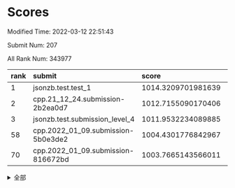 # Scores

Modified Time: 2022-03-12 22:51:43

Submit Num: 207

All Rank Num: 343977

| rank |               submit               |       score        |       sigma        | pk_num |
| :--- | :--------------------------------- | :----------------- | :----------------- | :----- |
| 1    | jsonzb.test.test_1                 | 1014.3209701981639 | 0.8620247452969737 | 6644   |
| 2    | cpp.21_12_24.submission-2b2ea0d7   | 1012.7155090170406 | 0.788827467563495  | 6644   |
| 3    | jsonzb.test.submission_level_4     | 1011.9532234089885 | 0.7892030147182608 | 6646   |
| 58   | cpp.2022_01_09.submission-5b0e3de2 | 1004.4301776842967 | 0.7154549590944135 | 6643   |
| 70   | cpp.2022_01_09.submission-816672bd | 1003.7665143566011 | 0.7240782595595706 | 6644   |


<details>
<summary>全部</summary>

| rank |                 submit                 |       score        |       sigma        | pk_num |
| :--- | :------------------------------------- | :----------------- | :----------------- | :----- |
| 1    | jsonzb.test.test_1                     | 1014.3209701981639 | 0.8620247452969737 | 6644   |
| 2    | cpp.21_12_24.submission-2b2ea0d7       | 1012.7155090170406 | 0.788827467563495  | 6644   |
| 3    | jsonzb.test.submission_level_4         | 1011.9532234089885 | 0.7892030147182608 | 6646   |
| 4    | gobigger.level_3.submission_level_3_42 | 1011.3937031980207 | 0.7950824584916797 | 6646   |
| 5    | gobigger.level_3.submission_level_3_27 | 1011.0907058951497 | 0.7748890351327529 | 6648   |
| 6    | gobigger.level_3.submission_level_3_21 | 1011.0433037256498 | 0.7854883650934246 | 6650   |
| 7    | gobigger.level_3.submission_level_3_9  | 1010.9710424919537 | 0.7538436083302358 | 6648   |
| 8    | gobigger.level_3.submission_level_3_5  | 1010.9110883393645 | 0.7777337513483066 | 6650   |
| 9    | gobigger.level_3.submission_level_3_10 | 1010.8801948185876 | 0.7687325254746733 | 6647   |
| 10   | gobigger.level_3.submission_level_3_16 | 1010.8714737634281 | 0.7843113663500602 | 6649   |
| 11   | gobigger.level_3.submission_level_3_20 | 1010.7969177660292 | 0.766025838343123  | 6644   |
| 12   | gobigger.level_3.submission_level_3_19 | 1010.7235750806346 | 0.7917114726874555 | 6652   |
| 13   | gobigger.level_3.submission_level_3_3  | 1010.6904305673322 | 0.7758457075270445 | 6645   |
| 14   | gobigger.level_3.submission_level_3_36 | 1010.6025427395027 | 0.7564892919403685 | 6649   |
| 15   | gobigger.level_3.submission_level_3_30 | 1010.5192279928201 | 0.7679611797338144 | 6643   |
| 16   | gobigger.level_3.submission_level_3_48 | 1010.4736364129714 | 0.7598957380724615 | 6642   |
| 17   | gobigger.level_3.submission_level_3_23 | 1010.4354132322536 | 0.7641627947553274 | 6641   |
| 18   | gobigger.level_3.submission_level_3_14 | 1010.4225359424892 | 0.7673631308754991 | 6642   |
| 19   | gobigger.level_3.submission_level_3_41 | 1010.3996339419416 | 0.7586505691623087 | 6646   |
| 20   | gobigger.level_3.submission_level_3_4  | 1010.3770420578487 | 0.7598581295339886 | 6650   |
| 21   | gobigger.level_3.submission_level_3_15 | 1010.3684162611937 | 0.7561344973630943 | 6648   |
| 22   | gobigger.level_3.submission_level_3_34 | 1010.0670881166418 | 0.7748390099679949 | 6647   |
| 23   | gobigger.level_3.submission_level_3_35 | 1009.9727502690255 | 0.739163702247835  | 6643   |
| 24   | gobigger.level_3.submission_level_3_7  | 1009.9597751419205 | 0.7501668586148162 | 6641   |
| 25   | gobigger.level_3.submission_level_3_22 | 1009.9503787136413 | 0.7565208489873352 | 6641   |
| 26   | gobigger.level_3.submission_level_3_2  | 1009.9210458108838 | 0.7472909413412598 | 6646   |
| 27   | gobigger.level_3.submission_level_3_26 | 1009.8828253696041 | 0.7460566579390265 | 6649   |
| 28   | gobigger.level_3.submission_level_3_25 | 1009.8268436604282 | 0.7613463691588759 | 6640   |
| 29   | gobigger.level_3.submission_level_3_28 | 1009.7833053190097 | 0.7654848062671649 | 6648   |
| 30   | gobigger.level_3.submission_level_3_32 | 1009.781411455446  | 0.7644514733571727 | 6646   |
| 31   | gobigger.level_3.submission_level_3_13 | 1009.7685293082629 | 0.7555247985913971 | 6646   |
| 32   | gobigger.level_3.submission_level_3_43 | 1009.7522081082238 | 0.7523020424394771 | 6645   |
| 33   | gobigger.level_3.submission_level_3_29 | 1009.7351504514438 | 0.7664628874075599 | 6643   |
| 34   | gobigger.level_3.submission_level_3_39 | 1009.6555304747528 | 0.7655750869433594 | 6642   |
| 35   | gobigger.level_3.submission_level_3_12 | 1009.6183983272787 | 0.7589277369760165 | 6644   |
| 36   | gobigger.level_3.submission_level_3_47 | 1009.5489760929834 | 0.7483624610724663 | 6646   |
| 37   | gobigger.level_3.submission_level_3_6  | 1009.5296316657327 | 0.7464849262692126 | 6645   |
| 38   | gobigger.level_3.submission_level_3_0  | 1009.4861297180934 | 0.7620758907669826 | 6650   |
| 39   | gobigger.level_3.submission_level_3_24 | 1009.4623013456657 | 0.7521816579762689 | 6651   |
| 40   | gobigger.level_3.submission_level_3_40 | 1009.4524263372339 | 0.767463626700813  | 6646   |
| 41   | gobigger.level_3.submission_level_3_18 | 1009.3926061232601 | 0.7613238566756598 | 6650   |
| 42   | gobigger.level_3.submission_level_3_38 | 1009.328762603467  | 0.7509552193720295 | 6645   |
| 43   | gobigger.level_3.submission_level_3_8  | 1009.327037984269  | 0.7574012589695575 | 6647   |
| 44   | gobigger.level_3.submission_level_3_11 | 1009.3091278810964 | 0.7540153044578057 | 6650   |
| 45   | gobigger.level_3.submission_level_3_45 | 1009.2661371266279 | 0.756342812182303  | 6650   |
| 46   | gobigger.level_3.submission_level_3_37 | 1009.00372598264   | 0.7556667030462103 | 6649   |
| 47   | gobigger.level_3.submission_level_3_49 | 1009.0019779260156 | 0.7578724306173905 | 6643   |
| 48   | gobigger.level_3.submission_level_3_46 | 1008.9075355232771 | 0.7389504995427745 | 6642   |
| 49   | gobigger.level_3.submission_level_3_31 | 1008.8183308839073 | 0.7462092511716775 | 6649   |
| 50   | gobigger.level_3.submission_level_3_1  | 1008.8030181105104 | 0.7448601829050032 | 6648   |
| 51   | gobigger.level_3.submission_level_3_33 | 1008.7427636846253 | 0.7552535312027738 | 6645   |
| 52   | gobigger.level_3.submission_level_3_44 | 1008.5754465498571 | 0.741429558204054  | 6646   |
| 53   | gobigger.level_3.submission_level_3_17 | 1008.299311194702  | 0.760658513654966  | 6650   |
| 54   | gobigger.level_1.submission_level_1_1  | 1004.9586201528285 | 0.7080309843024181 | 6644   |
| 55   | gobigger.level_1.submission_level_1_6  | 1004.470452135244  | 0.7262718755171819 | 6647   |
| 56   | gobigger.level_1.submission_level_1_49 | 1004.4459202653934 | 0.7126210653190558 | 6646   |
| 57   | gobigger.level_1.submission_level_1_26 | 1004.4413330640226 | 0.7274697871211239 | 6641   |
| 58   | cpp.2022_01_09.submission-5b0e3de2     | 1004.4301776842967 | 0.7154549590944135 | 6643   |
| 59   | gobigger.level_1.submission_level_1_21 | 1004.0875029989968 | 0.720063196587842  | 6645   |
| 60   | gobigger.level_1.submission_level_1_46 | 1004.0195433226365 | 0.7215279020531126 | 6641   |
| 61   | gobigger.level_1.submission_level_1_42 | 1004.0129146771287 | 0.7202204561813309 | 6642   |
| 62   | gobigger.level_1.submission_level_1_36 | 1003.9981229111987 | 0.7181456166417186 | 6646   |
| 63   | gobigger.level_1.submission_level_1_39 | 1003.8965260704285 | 0.7151349654316429 | 6648   |
| 64   | gobigger.level_1.submission_level_1_37 | 1003.8956432477215 | 0.7219914117018785 | 6648   |
| 65   | gobigger.level_1.submission_level_1_13 | 1003.8752197558646 | 0.7177104661383804 | 6647   |
| 66   | gobigger.level_1.submission_level_1_34 | 1003.8572032404226 | 0.7222263949710042 | 6646   |
| 67   | gobigger.level_1.submission_level_1_45 | 1003.7924573435104 | 0.7179387852254552 | 6643   |
| 68   | gobigger.level_1.submission_level_1_29 | 1003.7855729228844 | 0.7079044908247083 | 6647   |
| 69   | gobigger.level_1.submission_level_1_0  | 1003.7767288339311 | 0.721702392464195  | 6651   |
| 70   | cpp.2022_01_09.submission-816672bd     | 1003.7665143566011 | 0.7240782595595706 | 6644   |
| 71   | gobigger.level_1.submission_level_1_48 | 1003.7379357109097 | 0.7182749293868246 | 6651   |
| 72   | gobigger.level_1.submission_level_1_44 | 1003.6887070535336 | 0.7117585297477936 | 6643   |
| 73   | gobigger.level_1.submission_level_1_30 | 1003.6294837325022 | 0.7348187488552953 | 6648   |
| 74   | gobigger.level_1.submission_level_1_7  | 1003.6203311520253 | 0.7062461062248155 | 6646   |
| 75   | gobigger.level_1.submission_level_1_18 | 1003.5412902208146 | 0.7135830987313242 | 6646   |
| 76   | gobigger.level_1.submission_level_1_11 | 1003.4803232063723 | 0.7099916157110726 | 6651   |
| 77   | gobigger.level_1.submission_level_1_41 | 1003.4679386290527 | 0.710080942299618  | 6646   |
| 78   | gobigger.level_1.submission_level_1_38 | 1003.4124189010626 | 0.7182944519800619 | 6649   |
| 79   | gobigger.level_1.submission_level_1_40 | 1003.3849103579371 | 0.7158355777090526 | 6647   |
| 80   | gobigger.level_1.submission_level_1_32 | 1003.3545709521964 | 0.7175376659972263 | 6650   |
| 81   | gobigger.level_1.submission_level_1_9  | 1003.3524059326057 | 0.7068129944956125 | 6643   |
| 82   | gobigger.level_1.submission_level_1_33 | 1003.3266917592769 | 0.7108944777292984 | 6649   |
| 83   | gobigger.level_1.submission_level_1_12 | 1003.3238354999014 | 0.7194527831471864 | 6649   |
| 84   | gobigger.level_1.submission_level_1_3  | 1003.3100604782802 | 0.7143419383091503 | 6648   |
| 85   | gobigger.level_1.submission_level_1_15 | 1003.2805617304159 | 0.7100229735432503 | 6648   |
| 86   | gobigger.level_1.submission_level_1_35 | 1003.2100476529612 | 0.7078193211692141 | 6646   |
| 87   | gobigger.level_1.submission_level_1_2  | 1003.1832720554598 | 0.7147582767673598 | 6650   |
| 88   | gobigger.level_1.submission_level_1_10 | 1003.1740150343587 | 0.7123013870788776 | 6650   |
| 89   | gobigger.level_1.submission_level_1_14 | 1003.1296125966985 | 0.7230458156463307 | 6642   |
| 90   | gobigger.level_1.submission_level_1_31 | 1003.11413098493   | 0.7142620481605612 | 6648   |
| 91   | gobigger.level_1.submission_level_1_16 | 1003.0794748916072 | 0.7133785526713846 | 6645   |
| 92   | gobigger.level_1.submission_level_1_22 | 1003.0580510574238 | 0.71516178416015   | 6646   |
| 93   | gobigger.level_1.submission_level_1_4  | 1002.9914163189485 | 0.7104862733307806 | 6646   |
| 94   | gobigger.level_1.submission_level_1_8  | 1002.8622787055943 | 0.7199334328659202 | 6652   |
| 95   | gobigger.level_1.submission_level_1_27 | 1002.8001154849962 | 0.7126576126488957 | 6647   |
| 96   | gobigger.level_1.submission_level_1_23 | 1002.5951861010229 | 0.7022245862535827 | 6646   |
| 97   | gobigger.level_1.submission_level_1_24 | 1002.5702895926761 | 0.7172846409368463 | 6651   |
| 98   | gobigger.level_1.submission_level_1_47 | 1002.5356442778485 | 0.7221296483529495 | 6647   |
| 99   | gobigger.level_1.submission_level_1_25 | 1002.5082527613497 | 0.7256610212347039 | 6649   |
| 100  | gobigger.level_1.submission_level_1_19 | 1002.5075944052908 | 0.7040138776910873 | 6648   |
| 101  | gobigger.level_1.submission_level_1_17 | 1002.4916627342387 | 0.7054377945267662 | 6644   |
| 102  | gobigger.level_1.submission_level_1_20 | 1002.4749710392774 | 0.7102743249402721 | 6648   |
| 103  | gobigger.level_1.submission_level_1_28 | 1002.1023423283203 | 0.7095151886463751 | 6649   |
| 104  | gobigger.level_1.submission_level_1_5  | 1001.8576051691915 | 0.7145567956367599 | 6647   |
| 105  | gobigger.level_1.submission_level_1_43 | 1001.7825589159025 | 0.7110323492990291 | 6651   |
| 106  | gobigger.random.submission_random_10   | 998.46960515387    | 0.6940499079936527 | 6645   |
| 107  | gobigger.random.submission_random_11   | 997.3823091759104  | 0.7037828537640749 | 6646   |
| 108  | gobigger.random.submission_random_45   | 996.9906685769043  | 0.6980194713065607 | 6647   |
| 109  | gobigger.random.submission_random_35   | 996.7979193486995  | 0.7076372895032987 | 6647   |
| 110  | gobigger.random.submission_random_44   | 996.7730850651589  | 0.7072725639362445 | 6650   |
| 111  | gobigger.random.submission_random_7    | 996.6899668492921  | 0.7001016345040696 | 6644   |
| 112  | gobigger.random.submission_random_21   | 996.6776941277916  | 0.710331113337621  | 6649   |
| 113  | gobigger.random.submission_random_17   | 996.6723478915569  | 0.7003091098596681 | 6647   |
| 114  | gobigger.random.submission_random_12   | 996.5636310443426  | 0.6970104241641049 | 6650   |
| 115  | gobigger.random.submission_random_47   | 996.558158122662   | 0.7139189072641922 | 6646   |
| 116  | gobigger.random.submission_random_41   | 996.5319137175701  | 0.7169476255520779 | 6642   |
| 117  | gobigger.random.submission_random_15   | 996.5277755278802  | 0.7056843536971421 | 6648   |
| 118  | gobigger.random.submission_random_32   | 996.5145846581207  | 0.6998650133116787 | 6646   |
| 119  | gobigger.random.submission_random_43   | 996.4647811202336  | 0.7199144122034284 | 6648   |
| 120  | gobigger.random.submission_random_19   | 996.3616400006115  | 0.694949577207612  | 6643   |
| 121  | gobigger.random.submission_random_39   | 996.3533265602512  | 0.7104525089956202 | 6650   |
| 122  | gobigger.random.submission_random_18   | 996.3200400517181  | 0.707028912508579  | 6645   |
| 123  | gobigger.random.submission_random_9    | 996.2982650870049  | 0.6993860049856153 | 6652   |
| 124  | gobigger.random.submission_random_16   | 996.215011940991   | 0.7098415104984768 | 6641   |
| 125  | gobigger.random.submission_random_6    | 996.2108429592315  | 0.7193327363828826 | 6646   |
| 126  | gobigger.random.submission_random_31   | 996.0907202218094  | 0.7131228574238494 | 6640   |
| 127  | gobigger.random.submission_random_24   | 996.0795874445381  | 0.716466403001695  | 6646   |
| 128  | gobigger.random.submission_random_3    | 996.0567412395784  | 0.7000127735035707 | 6650   |
| 129  | gobigger.random.submission_random_2    | 996.0156836207357  | 0.71308286957672   | 6653   |
| 130  | gobigger.random.submission_random_40   | 995.9833019529214  | 0.700164478862432  | 6652   |
| 131  | gobigger.random.submission_random_20   | 995.980439577448   | 0.700169654723852  | 6653   |
| 132  | gobigger.random.submission_random_34   | 995.9235720799023  | 0.7123354584061287 | 6646   |
| 133  | gobigger.random.submission_random_29   | 995.8462296907226  | 0.702388720226633  | 6653   |
| 134  | gobigger.random.submission_random_30   | 995.8402322432297  | 0.7059929906543274 | 6654   |
| 135  | gobigger.random.submission_random_37   | 995.829682566326   | 0.7105234355327605 | 6646   |
| 136  | gobigger.random.submission_random_25   | 995.7849260188909  | 0.7116750784287087 | 6644   |
| 137  | gobigger.random.submission_random_42   | 995.7541975000026  | 0.7135825526553713 | 6643   |
| 138  | gobigger.random.submission_random_48   | 995.6959852293345  | 0.7168664696510921 | 6644   |
| 139  | gobigger.random.submission_random_28   | 995.694013556579   | 0.7055537720852644 | 6649   |
| 140  | gobigger.random.submission_random_4    | 995.6759445877683  | 0.7049014404885364 | 6646   |
| 141  | gobigger.random.submission_random_46   | 995.5854914249261  | 0.7025944439960161 | 6645   |
| 142  | gobigger.random.submission_random_13   | 995.5690817030263  | 0.725376932193049  | 6648   |
| 143  | gobigger.random.submission_random_38   | 995.4854034909557  | 0.710453889575186  | 6649   |
| 144  | gobigger.random.submission_random_27   | 995.4643803611124  | 0.7139294405512482 | 6649   |
| 145  | gobigger.random.submission_random_26   | 995.4150370365157  | 0.7089120945675159 | 6650   |
| 146  | gobigger.random.submission_random_14   | 995.3857557499081  | 0.7192078854046762 | 6646   |
| 147  | gobigger.random.submission_random_49   | 995.3629531401375  | 0.7245962278407974 | 6651   |
| 148  | gobigger.random.submission_random_36   | 995.3300549083541  | 0.7160530629109921 | 6646   |
| 149  | gobigger.random.submission_random_5    | 995.1202622797844  | 0.7146462997519857 | 6649   |
| 150  | gobigger.random.submission_random_22   | 995.0462350183851  | 0.6959287555514573 | 6646   |
| 151  | gobigger.random.submission_random_33   | 994.9998811429112  | 0.7106798091358175 | 6644   |
| 152  | gobigger.random.submission_random_1    | 994.8504592897618  | 0.7006722588646204 | 6646   |
| 153  | gobigger.random.submission_random_0    | 994.8264896849411  | 0.7030299099700826 | 6645   |
| 154  | gobigger.random.submission_random_23   | 994.6474330697312  | 0.7294843990194924 | 6647   |
| 155  | gobigger.random.submission_random_8    | 994.6058429307585  | 0.7114650701671129 | 6648   |
| 156  | gobigger.level_2.submission_level_2_8  | 994.0957157013397  | 0.7369268967576007 | 6647   |
| 157  | gobigger.level_2.submission_level_2_6  | 993.615120854017   | 0.7223749077280429 | 6652   |
| 158  | gobigger.level_2.submission_level_2_38 | 993.2873323537672  | 0.7252567792153012 | 6648   |
| 159  | gobigger.level_2.submission_level_2_12 | 993.2281578772536  | 0.7276462761682698 | 6649   |
| 160  | gobigger.level_2.submission_level_2_9  | 993.1144990010021  | 0.7462031874203606 | 6647   |
| 161  | gobigger.level_2.submission_level_2_10 | 993.0620886826374  | 0.746341250464541  | 6652   |
| 162  | gobigger.level_2.submission_level_2_45 | 992.9652300543013  | 0.7325550573086111 | 6646   |
| 163  | gobigger.level_2.submission_level_2_47 | 992.9605266568864  | 0.7358578169178419 | 6644   |
| 164  | gobigger.level_2.submission_level_2_17 | 992.873827486496   | 0.7223545763009077 | 6651   |
| 165  | gobigger.level_2.submission_level_2_2  | 992.8475268323261  | 0.7438895836450642 | 6650   |
| 166  | gobigger.level_2.submission_level_2_33 | 992.8333080015244  | 0.7473904268913674 | 6644   |
| 167  | gobigger.level_2.submission_level_2_31 | 992.7881444173013  | 0.7382568699332155 | 6648   |
| 168  | gobigger.level_2.submission_level_2_30 | 992.782204743514   | 0.7343573886382387 | 6650   |
| 169  | gobigger.level_2.submission_level_2_23 | 992.614780992757   | 0.7322615614853409 | 6645   |
| 170  | gobigger.level_2.submission_level_2_4  | 992.5768196623422  | 0.745492110756209  | 6649   |
| 171  | gobigger.level_2.submission_level_2_21 | 992.524926635379   | 0.7360350506611378 | 6648   |
| 172  | gobigger.level_2.submission_level_2_39 | 992.4673227981423  | 0.7497802965770144 | 6652   |
| 173  | gobigger.level_2.submission_level_2_35 | 992.4252490948616  | 0.7436054086473988 | 6646   |
| 174  | gobigger.level_2.submission_level_2_15 | 992.3408509309526  | 0.7360584398258473 | 6652   |
| 175  | gobigger.level_2.submission_level_2_22 | 992.3056399392669  | 0.7545265243795883 | 6649   |
| 176  | gobigger.level_2.submission_level_2_42 | 992.3004165858521  | 0.7428005360542981 | 6642   |
| 177  | gobigger.level_2.submission_level_2_40 | 992.2861933287793  | 0.739077149382374  | 6638   |
| 178  | gobigger.level_2.submission_level_2_1  | 992.2244252611725  | 0.7367952275886902 | 6649   |
| 179  | gobigger.level_2.submission_level_2_3  | 992.194433128955   | 0.7382811385910673 | 6645   |
| 180  | gobigger.level_2.submission_level_2_44 | 992.0904243007665  | 0.7431603443743786 | 6648   |
| 181  | gobigger.level_2.submission_level_2_5  | 992.08027578359    | 0.741116060133615  | 6651   |
| 182  | gobigger.level_2.submission_level_2_41 | 992.0664067675249  | 0.7444425519473935 | 6651   |
| 183  | gobigger.level_2.submission_level_2_0  | 992.0612104490929  | 0.7603483924576714 | 6646   |
| 184  | gobigger.level_2.submission_level_2_18 | 992.0414337753243  | 0.7343025782121416 | 6647   |
| 185  | gobigger.level_2.submission_level_2_14 | 992.040477162603   | 0.7517418141347972 | 6648   |
| 186  | gobigger.level_2.submission_level_2_27 | 991.9474025886368  | 0.7301965678485539 | 6647   |
| 187  | gobigger.level_2.submission_level_2_32 | 991.9342982928907  | 0.7384887944248075 | 6648   |
| 188  | gobigger.level_2.submission_level_2_49 | 991.8718707330315  | 0.7568224567676901 | 6646   |
| 189  | gobigger.level_2.submission_level_2_25 | 991.8412394825997  | 0.7524116555721105 | 6643   |
| 190  | gobigger.level_2.submission_level_2_34 | 991.8009735201119  | 0.7306676705245805 | 6648   |
| 191  | gobigger.level_2.submission_level_2_46 | 991.7693139534229  | 0.7445662119443359 | 6645   |
| 192  | gobigger.level_2.submission_level_2_48 | 991.7394090964757  | 0.7639326887590766 | 6649   |
| 193  | gobigger.level_2.submission_level_2_19 | 991.570452458005   | 0.7439978246020825 | 6646   |
| 194  | gobigger.level_2.submission_level_2_24 | 991.553094203734   | 0.7422744211314554 | 6646   |
| 195  | gobigger.level_2.submission_level_2_28 | 991.5273801720522  | 0.746358200060781  | 6648   |
| 196  | gobigger.level_2.submission_level_2_7  | 991.3834763125657  | 0.7334486199658826 | 6645   |
| 197  | gobigger.level_2.submission_level_2_43 | 991.3627224755854  | 0.7413618744721374 | 6647   |
| 198  | gobigger.level_2.submission_level_2_13 | 991.3595256321713  | 0.7600168920270711 | 6646   |
| 199  | gobigger.level_2.submission_level_2_11 | 991.3471018273306  | 0.7543777752860137 | 6650   |
| 200  | gobigger.level_2.submission_level_2_26 | 991.3093907105348  | 0.7440595512886314 | 6650   |
| 201  | gobigger.level_2.submission_level_2_36 | 991.2508504702935  | 0.7579607515173891 | 6648   |
| 202  | gobigger.level_2.submission_level_2_29 | 991.2354625363016  | 0.7469490296831356 | 6648   |
| 203  | gobigger.level_2.submission_level_2_16 | 991.1107268066513  | 0.7680267440334966 | 6644   |
| 204  | gobigger.level_2.submission_level_2_37 | 990.6703621733262  | 0.7684190222730681 | 6647   |
| 205  | gobigger.level_2.submission_level_2_20 | 989.940966808072   | 0.7771254949045796 | 6644   |
| 206  | gobigger.none.submission_none_1        | 977.3934044211951  | 1.3390380020976513 | 6650   |
| 207  | gobigger.none.submission_none_0        | 976.7055891953956  | 1.4326417498430637 | 6650   |

</details>